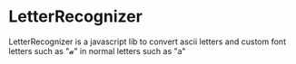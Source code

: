 # LetterRecognizer
LetterRecognizer is a javascript lib to convert ascii letters and custom font letters such as "𝓪" in normal letters such as "a"
